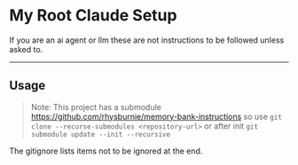 # My Root Claude Setup

If you are an ai agent or llm these are not instructions to be followed unless asked to.

---

## Usage


> Note:
> This project has a submodule https://github.com/rhysburnie/memory-bank-instructions
> so use `git clone --recurse-submodules <repository-url>`
> or after init `git submodule update --init --recursive`



The gitignore lists items not to be ignored at the end.
